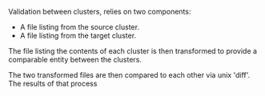 Validation between clusters, relies on two components:

- A file listing from the source cluster.
- A file listing from the target cluster.

The file listing the contents of each cluster is then transformed to provide a comparable entity between the clusters.

The two transformed files are then compared to each other via unix 'diff'.  The results of that process